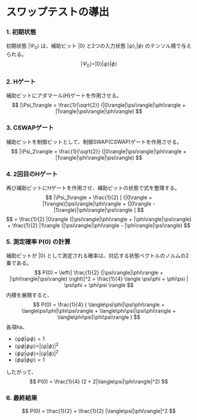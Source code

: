 # スワップテストの導出

### 1. 初期状態
初期状態 $|\Psi_0\rangle$ は、補助ビット $|0\rangle$ と2つの入力状態 $|\psi\rangle, |\phi\rangle$ のテンソル積で与えられる。
$$
|\Psi_0\rangle = |0\rangle |\psi\rangle |\phi\rangle
$$

### 2. Hゲート
補助ビットにアダマール(H)ゲートを作用させる。
$$
|\Psi_1\rangle = \frac{1}{\sqrt{2}} (|0\rangle|\psi\rangle|\phi\rangle + |1\rangle|\psi\rangle|\phi\rangle)
$$

### 3. CSWAPゲート
補助ビットを制御ビットとして、制御SWAP(CSWAP)ゲートを作用させる。
$$
|\Psi_2\rangle = \frac{1}{\sqrt{2}} (|0\rangle|\psi\rangle|\phi\rangle + |1\rangle|\phi\rangle|\psi\rangle)
$$

### 4. 2回目のHゲート
再び補助ビットにHゲートを作用させ、補助ビットの状態で式を整理する。
$$
|\Psi_3\rangle = \frac{1}{2} [ (|0\rangle + |1\rangle)|\psi\rangle|\phi\rangle + (|0\rangle - |1\rangle)|\phi\rangle|\psi\rangle ]
$$
$$
= \frac{1}{2} |0\rangle (|\psi\rangle|\phi\rangle + |\phi\rangle|\psi\rangle) + \frac{1}{2} |1\rangle (|\psi\rangle|\phi\rangle - |\phi\rangle|\psi\rangle)
$$

### 5. 測定確率 P(0) の計算
補助ビットが $|0\rangle$ として測定される確率は、対応する状態ベクトルのノルムの2乗である。
$$
P(0) = \left\| \frac{1}{2} (|\psi\rangle|\phi\rangle + |\phi\rangle|\psi\rangle) \right\|^2 = \frac{1}{4} \langle \psi\phi + \phi\psi | \psi\phi + \phi\psi \rangle
$$
内積を展開すると、
$$
P(0) = \frac{1}{4} ( \langle\psi\phi|\psi\phi\rangle + \langle\psi\phi|\phi\psi\rangle + \langle\phi\psi|\psi\phi\rangle + \langle\phi\psi|\phi\psi\rangle )
$$
各項ha、
* $\langle\psi\phi|\psi\phi\rangle = 1$
* $\langle\psi\phi|\phi\psi\rangle = |\langle\psi|\phi\rangle|^2$
* $\langle\phi\psi|\psi\phi\rangle = |\langle\psi|\phi\rangle|^2$
* $\langle\phi\psi|\phi\psi\rangle = 1$

したがって、
$$
P(0) = \frac{1}{4} (2 + 2|\langle\psi|\phi\rangle|^2)
$$

### 6. 最終結果
$$
P(0) = \frac{1}{2} + \frac{1}{2} |\langle\psi|\phi\rangle|^2
$$